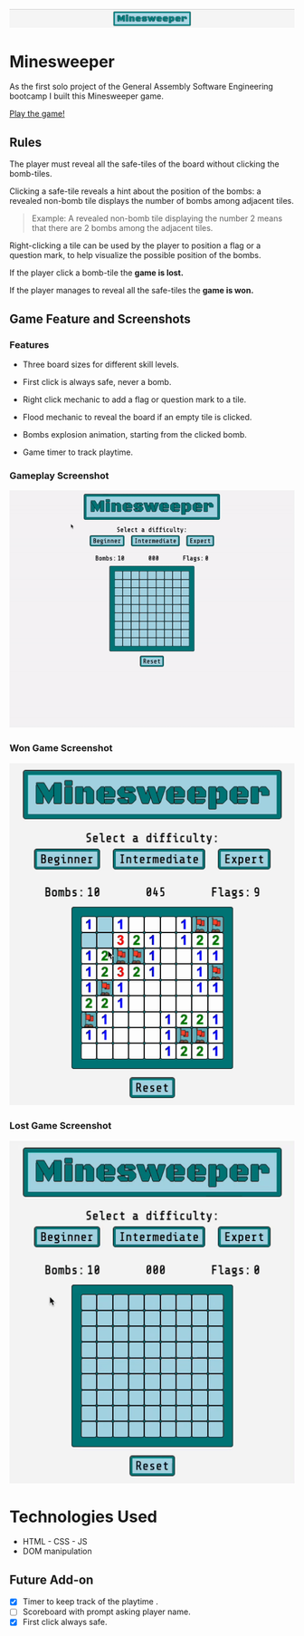 ![Header](./resources/header.png)

# Minesweeper

As the first solo project of the General Assembly Software Engineering bootcamp I built this Minesweeper game.

[Play the game!](https://reddyfede.github.io/Minesweeper/)

## Rules

The player must reveal all the safe-tiles of the board without clicking the bomb-tiles.

Clicking a safe-tile reveals a hint about the position of the bombs: a revealed non-bomb tile displays the number of bombs among adjacent tiles.

> Example: A revealed non-bomb tile displaying the number 2 means that there are 2 bombs among the adjacent tiles. 

Right-clicking a tile can be used by the player to position a flag or a question mark, to help visualize the possible position of the bombs.

If the player click a bomb-tile the **game is lost.**

If the player manages to reveal all the safe-tiles the **game is won.**

## Game Feature and Screenshots

### Features

- Three board sizes for different skill levels.
  
- First click is always safe, never a bomb.

- Right click mechanic to add a flag or question mark to a tile.  
  
- Flood mechanic to reveal the board if an empty tile is clicked.
  
- Bombs explosion animation, starting from the clicked bomb.
  
- Game timer to track playtime.

### Gameplay Screenshot

![Gameplay screenshot](./resources/gameplay.gif)

### Won Game Screenshot

![Won game screenshot](./resources/wonGame.gif)

### Lost Game Screenshot

![Lost game screenshot](./resources/lostGame.gif)

# Technologies Used

- HTML - CSS - JS
- DOM manipulation

## Future Add-on

- [x] Timer to keep track of the playtime .
- [ ] Scoreboard with prompt asking player name.
- [x] First click always safe.
